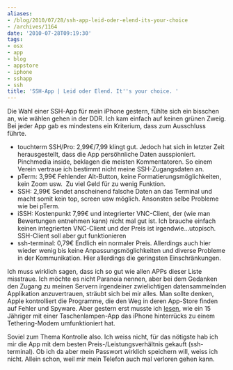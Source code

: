 ```yaml
---
aliases:
- /blog/2010/07/28/ssh-app-leid-oder-elend-its-your-choice
- /archives/1164
date: '2010-07-28T09:19:30'
tags:
- osx
- app
- blog
- appstore
- iphone
- sshapp
- ssh
title: 'SSH-App | Leid oder Elend. It''s your choice. '
---
```


Die Wahl einer SSH-App für mein iPhone gestern, fühlte sich ein bisschen
an, wie wählen gehen in der DDR. Ich kam einfach auf keinen grünen Zweig.
Bei jeder App gab es mindestens ein Kriterium, dass zum Ausschluss führte.

* touchterm SSH/Pro: 2,99€/7,99 klingt gut. Jedoch hat sich in letzter Zeit
  herausgestellt, dass die App persöhnliche Daten ausspioniert. Pinchmedia
  inside, beklagen die meisten Kommentatoren. So einem Verein vertraue ich
  bestimmt nicht meine SSH-Zugangsdaten an.
* pTerm: 3,99€ Fehlender Alt-Button, keine Formatierungsmöglichkeiten, kein
  Zoom usw.  Zu viel Geld für zu wenig Funktion.
* SSH: 2,99€ Sendet anscheinend falsche Daten an das Terminal und macht
  somit kein top, screen usw möglich. Ansonsten selbe Probleme wie bei
  pTerm.
* iSSH: Kostenpunkt 7,99€ und integrierter VNC-Client, der (wie man
  Bewertungen entnehmen kann) nicht mal gut ist. Ich brauche einfach
  keinen integrierten VNC-Client und der Preis ist irgendwie…utopisch.
  SSH-Client soll aber gut funktionieren
* ssh-terminal: 0,79€ Endlich ein normaler Preis. Allerdings auch hier
  wieder wenig bis keine Anpassungsmöglichkeiten und diverse Probleme in
  der Kommunikation. Hier allerdings die geringsten Einschränkungen.

Ich muss wirklich sagen, dass ich so gut wie allen APPs dieser Liste
misstraue. Ich möchte es nicht Paranoia nennen, aber bei dem Gedanken den
Zugang zu meinen Servern irgendeiner zwielichtigen datensammelnden
Applikation anzuvertrauen, sträubt sich bei mir alles. Man sollte denken,
Apple kontrolliert die Programme, die den Weg in deren App-Store finden auf
Fehler und Spyware. Aber gestern erst musste ich
[lesen](http://zeit.de/digital/mobil/2010-07/handylight-appstore-tethering),
wie ein 15 Jähriger mit einer Taschenlampen-App das iPhone hinterrücks zu
einem Tethering-Modem umfunktioniert hat.

Soviel zum Thema Kontrolle also. Ich weiss nicht, für das nötigste hab ich
mir die App mit dem besten Preis-/Leistungsverhältnis gekauft
(ssh-terminal). Ob ich da aber mein Passwort wirklich speichern will, weiss
ich nicht. Allein schon, weil mir mein Telefon auch mal verloren gehen
kann.